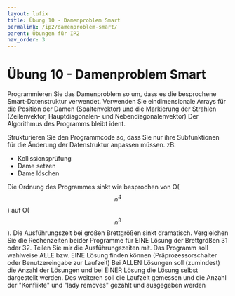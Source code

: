 ```yaml
---
layout: lufix
title: Übung 10 - Damenproblem Smart
permalink: /ip2/damenproblem-smart/
parent: Übungen für IP2
nav_order: 3
---
```


# Übung 10 - Damenproblem Smart

Programmieren Sie das Damenproblem so um, dass es die besprochene Smart-Datenstruktur verwendet.
Verwenden Sie eindimensionale Arrays für die Position der Damen (Spaltenvektor) und die Markierung der Strahlen (Zeilenvektor, Hauptdiagonalen- und Nebendiagonalenvektor)
Der Algorithmus des Programms bleibt ident.

Strukturieren Sie den Programmcode so, dass Sie nur ihre Subfunktionen für die Änderung der Datenstruktur anpassen müssen. zB:

- Kollissionsprüfung
- Dame setzen
- Dame löschen

Die Ordnung des Programmes sinkt wie besprochen von O($$n^4$$) auf O($$n^3$$). Die Ausführungszeit bei großen Brettgrößen sinkt dramatisch.
Vergleichen Sie die Rechenzeiten beider Programme für EINE Lösung der Brettgrößen 31 oder 32. Teilen Sie mir die Ausführungszeiten mit.
Das Programm soll wahlweise ALLE bzw. EINE Lösung finden können (Präprozessorschalter oder Benutzereingabe zur Laufzeit)
Bei ALLEN Lösungen soll (zumindest) die Anzahl der Lösungen und bei EINER Lösung die Lösung selbst dargestellt werden.
Des weiteren soll
die Laufzeit gemessen und
die Anzahl der "Konflikte" und "lady removes" gezählt und ausgegeben werden
